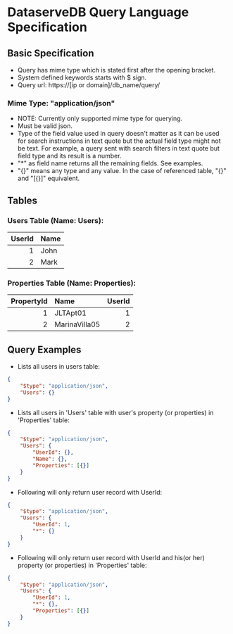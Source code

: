 # DataserveDB Query Language Specification

## Basic Specification
* Query has mime type which is stated first after the opening bracket.
* System defined keywords starts with $ sign.
* Query url:  https://[ip or domain]/db_name/query/

### Mime Type: "application/json"
* NOTE: Currently only supported mime type for querying.
* Must be valid json.
* Type of the field value used in query doesn't matter as it can be used for search instructions in text quote but the actual field type might not be text. For example, a query sent with search filters in text quote but field type and its result is a number.
* "*" as field name returns all the remaining fields. See examples.
* "{}" means any type and any value. In the case of referenced table, "{}" and "[{}]" equivalent.



## Tables
### Users Table (Name: Users):
| UserId        | Name          |
| ---------:    | :----------   |
|   1           | John          |
|   2           | Mark          |

### Properties Table (Name: Properties):
| PropertyId    | Name          | UserId        |
| ---------:    | :----------   |---------:     |
|   1           | JLTApt01      |   1           |
|   2           | MarinaVilla05 |   2           |


## Query Examples

* Lists all users in users table:
```json
{
	"$type": "application/json",
	"Users": {}
}
```

* Lists all users in 'Users' table with user's property (or properties) in 'Properties' table:
```json
{
	"$type": "application/json",
	"Users": {
		"UserId": {},
		"Name": {},
		"Properties": [{}]
	}
}

```

* Following will only return user record with UserId:
```json
{
	"$type": "application/json",
	"Users": {
        "UserId": 1,
        "*": {}
    }
}
```

* Following will only return user record with UserId and his(or her) property (or properties) in 'Properties' table:
```json
{
	"$type": "application/json",
	"Users": {
		"UserId": 1,
		"*": {},
		"Properties": [{}]
	}
}

```